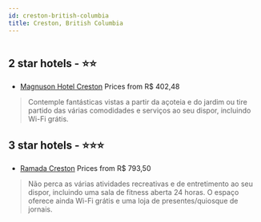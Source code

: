 ```yaml
---
id: creston-british-columbia
title: Creston, British Columbia
---
```


<center><img src="https://i.travelapi.com/hotels/7000000/6730000/6726000/6725970/421c3696_z.jpg" alt="" /></center>


##  2 star hotels - ⭐️⭐️

-    [Magnuson Hotel Creston](https://www.hurb.com/br/aud/https://www.hurb.com/br/hotels/creston/magnuson-hotel-creston-HT-ZOV3?cmp=18055) Prices from R$ 402,48
   > Contemple fantásticas vistas a partir da açoteia e do jardim ou tire partido das várias comodidades e serviços ao seu dispor, incluindo Wi-Fi grátis.

##  3 star hotels - ⭐️⭐️⭐️

-    [Ramada Creston](https://www.hurb.com/br/aud/https://www.hurb.com/br/hotels/creston/ramada-creston-HT-YMNN?cmp=18055) Prices from R$ 793,50
   > Não perca as várias atividades recreativas e de entretimento ao seu dispor, incluindo uma sala de fitness aberta 24 horas. O espaço oferece ainda Wi-Fi grátis e uma loja de presentes/quiosque de jornais.
